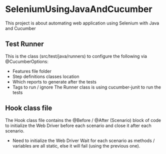 # SeleniumUsingJavaAndCucumber
This project is about automating web application using Selenium with Java and Cucumber

## Test Runner ##
This is the class (src/test/java/runners) to configure the following via @CucumberOptions:
- Features file folder
- Step definitions classes location
- Which reports to generate after the tests
- Tags to run / ignore
The Runner class is using cucumber-junit to run the tests

## Hook class file ##
The Hook class file contains the @Before / @After (Scenario) block of code to initialize the Web Driver before each scenario and close it after each scenario.
- Need to initialize the Web Driver Wait for each scenario as methods / variables are all static, else it will fail (using the previous one).
